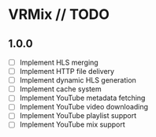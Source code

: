 # VRMix // TODO

## 1.0.0

- [ ] Implement HLS merging
- [ ] Implement HTTP file delivery
- [ ] Implement dynamic HLS generation
- [ ] Implement cache system
- [ ] Implement YouTube metadata fetching
- [ ] Implement YouTube video downloading
- [ ] Implement YouTube playlist support
- [ ] Implement YouTube mix support
